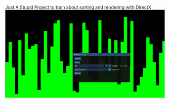 Just A Stupid Project to train about sorting and rendering with DirectX 
![Alt Text](https://github.com/fortiks/Sorting-Algorithms/blob/master/Sorting.png)
